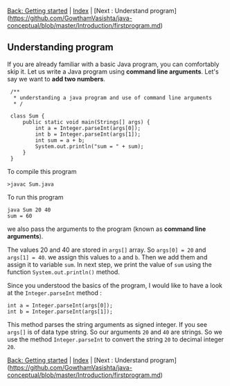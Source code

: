 [Back: Getting started](https://github.com/GowthamVasishta/java-conceptual/blob/master/Introduction/started.md) | [Index](https://github.com/GowthamVasishta/java-conceptual/tree/master/Introduction) | [Next : Understand program] (https://github.com/GowthamVasishta/java-conceptual/blob/master/Introduction/firstprogram.md)

## Understanding program
If you are already familiar with a basic Java program, you can comfortably skip it. Let us write a Java program using **command line arguments**. Let's say we want to **add two numbers**. 

     /**
      * understanding a java program and use of command line arguments
      * /
     
     class Sum {
	     public static void main(Strings[] args) {
		     int a = Integer.parseInt(args[0]);
		     int b = Integer.parseInt(args[1]);
		     int sum = a + b;
		     System.out.println("sum = " + sum);
		 }
     }
To compile this program

    >javac Sum.java
   
To run this program

    java Sum 20 40
    sum = 60
we also pass the arguments to the program (known as **command line arguments**).

The values 20 and 40 are stored in `args[]` array. So `args[0] = 20` and `args[1] = 40`. we assign this values to `a` and `b`. Then we add them and assign it to variable `sum`. In next step, we print the value of `sum` using the function `System.out.println()` method. 

Since you understood the basics of the program, I would like to have a look at the  `Integer.parseInt` method : 

    int a = Integer.parseInt(args[0]);
    int b = Integer.parseInt(args[1]);
 This method parses the string arguments as signed integer. If you see `args[]` is of data type string. So our arguments `20` and `40` are strings. So we use the method `Integer.parseInt` to convert the string `20` to decimal integer `20`. 


[Back: Getting started](https://github.com/GowthamVasishta/java-conceptual/blob/master/Introduction/started.md) | [Index](https://github.com/GowthamVasishta/java-conceptual/tree/master/Introduction) | [Next : Understand program] (https://github.com/GowthamVasishta/java-conceptual/blob/master/Introduction/firstprogram.md)